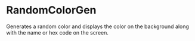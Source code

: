 # RandomColorGen
Generates a random color and displays the color on the background along with the name or hex code on the screen. 
